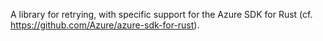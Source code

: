 A library for retrying, with specific support for the Azure SDK for Rust (cf. https://github.com/Azure/azure-sdk-for-rust).
